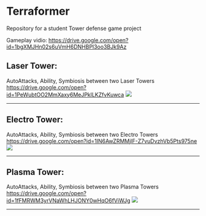 # Terraformer
Repository for a student Tower defense game project

Gameplay vidio:
https://drive.google.com/open?id=1bgXMJHn02s6uVmH6DNHBPl3oo3BJk9Az

## Laser Tower:

AutoAttacks, Ability, Symbiosis between two Laser Towers  
https://drive.google.com/open?id=1PeWubtOO2MmXaxy6MeJPklLKZfvKuwca
![](https://github.com/GeorgyBelski/gifs/blob/master/Terraformer-LaserTower.gif)
___

## Electro Tower:

AutoAttacks, Ability, Symbiosis between two Electro Towers  
https://drive.google.com/open?id=1IN6AwZRMMjlF-Z7vuDvzhVb5Pts975ne
![](https://github.com/GeorgyBelski/gifs/blob/master/Terraformer-ElectroTower.gif)
___


## Plasma Tower:

AutoAttacks, Ability, Symbiosis between two Plasma Towers  
https://drive.google.com/open?id=1fFMRWM3yrVNaWhLHJONY0wHqO6fViWJg
![](https://github.com/GeorgyBelski/gifs/blob/master/Terraformer-PlasmaTower.gif)
___


